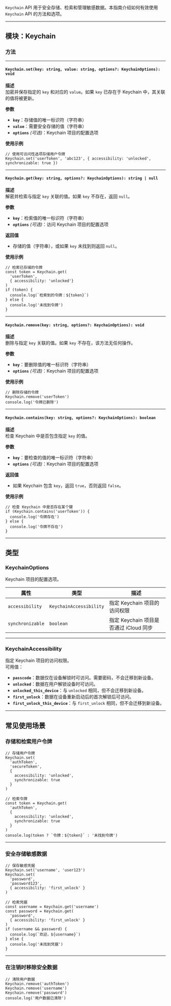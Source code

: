 `Keychain` API 用于安全存储、检索和管理敏感数据。本指南介绍如何有效使用 `Keychain` API 的方法和选项。

---

## **模块：Keychain**

### **方法**

---

#### `Keychain.set(key: string, value: string, options?: KeychainOptions): void`

**描述**  
加密并保存指定的 `key` 和对应的 `value`。如果 `key` 已存在于 Keychain 中，其关联的值将被更新。

**参数**  
- **`key`**：存储值的唯一标识符（字符串）  
- **`value`**：需要安全存储的值（字符串）  
- **`options`** *(可选)*：Keychain 项目的配置选项

**使用示例**
```tsx
// 使用可访问性选项存储用户令牌
Keychain.set('userToken', 'abc123', { accessibility: 'unlocked', synchronizable: true })
```

---

#### `Keychain.get(key: string, options?: KeychainOptions): string | null`

**描述**  
解密并检索与指定 `key` 关联的值。如果 `key` 不存在，返回 `null`。

**参数**  
- **`key`**：检索值的唯一标识符（字符串）  
- **`options`** *(可选)*：访问 Keychain 项目的配置选项  

**返回值**  
- 存储的值（字符串），或如果 `key` 未找到则返回 `null`。

**使用示例**
```tsx
// 检索已存储的令牌
const token = Keychain.get(
  'userToken', 
  { accessibility: 'unlocked'}
)
if (token) {
  console.log(`检索到的令牌：${token}`)
} else {
  console.log('未找到令牌')
}
```

---

#### `Keychain.remove(key: string, options?: KeychainOptions): void`

**描述**  
删除与指定 `key` 关联的值。如果 `key` 不存在，该方法无任何操作。

**参数**  
- **`key`**：要删除值的唯一标识符（字符串）  
- **`options`** *(可选)*：Keychain 项目的配置选项

**使用示例**
```tsx
// 删除存储的令牌
Keychain.remove('userToken')
console.log('令牌已删除')
```

---

#### `Keychain.contains(key: string, options?: KeychainOptions): boolean`

**描述**  
检查 Keychain 中是否包含指定 `key` 的值。

**参数**  
- **`key`**：要检查的值的唯一标识符（字符串）  
- **`options`** *(可选)*：Keychain 项目的配置选项

**返回值**  
- 如果 Keychain 包含 `key`，返回 `true`，否则返回 `false`。

**使用示例**
```tsx
// 检查 Keychain 中是否存在某个键
if (Keychain.contains('userToken')) {
  console.log('令牌存在')
} else {
  console.log('令牌不存在')
}
```

---

## **类型**

### **KeychainOptions**
Keychain 项目的配置选项。

| 属性                | 类型                   | 描述                                                                 |
|-------------------|----------------------|----------------------------------------------------------------------|
| `accessibility`   | `KeychainAccessibility` | 指定 Keychain 项目的访问权限 |
| `synchronizable`  | `boolean`            | 指定 Keychain 项目是否通过 iCloud 同步                                |

---

### **KeychainAccessibility**
指定 Keychain 项目的访问权限。  
可用值：

- **`passcode`**：数据仅在设备解锁时可访问。需要密码，不会迁移到新设备。
- **`unlocked`**：数据在用户解锁设备时可访问。
- **`unlocked_this_device`**：与 `unlocked` 相同，但不会迁移到新设备。
- **`first_unlock`**：数据在设备重新启动后的首次解锁后可访问。
- **`first_unlock_this_device`**：与 `first_unlock` 相同，但不会迁移到新设备。

---

## **常见使用场景**

### **存储和检索用户令牌**
```tsx
// 存储用户令牌
Keychain.set(
  'authToken',
  'secureToken',
  {
    accessibility: 'unlocked',
    synchronizable: true
  }
)

// 检索令牌
const token = Keychain.get(
  'authToken',
  {
    accessibility: 'unlocked',
    synchronizable: true
  }
)
console.log(token ? `令牌：${token}` : '未找到令牌')
```

---

### **安全存储敏感数据**
```tsx
// 保存敏感凭据
Keychain.set('username', 'user123')
Keychain.set(
  'password',
  'password123',
  { accessibility: 'first_unlock' }
)

// 检索凭据
const username = Keychain.get('username')
const password = Keychain.get(
  'password',
  { accessibility: 'first_unlock' }
)
if (username && password) {
  console.log(`欢迎，${username}`)
} else {
  console.log('未找到凭据')
}
```

---

### **在注销时移除安全数据**
```tsx
// 清除用户数据
Keychain.remove('authToken')
Keychain.remove('username')
Keychain.remove('password')
console.log('用户数据已清除')
```